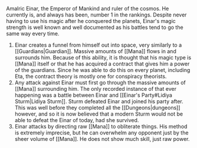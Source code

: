 Amalric Einar, the Emperor of Mankind and ruler of the cosmos. He currently is, and always has been, number 1 in the rankings. Despite never having to use his magic after he conquered the planets, Einar's magic strength is well known and well documented as his battles tend to go the same way every time.
1. Einar creates a funnel from himself out into space, very similarly to a [[Guardians|Guardian]]. Massive amounts of [[Mana]] flows in and surrounds him. Because of this ability, it is thought that his magic type is [[Mana]] itself or that he has acquired a contract that gives him a power of the guardians. Since he was able to do this on every planet, including Eta, the contract theory is mostly one for conspiracy theorists.
2. Any attack against Einar must first go through the massive amounts of [[Mana]] surrounding him. The only recorded instance of that ever happening was a battle between Einar and [[Einar's Party#Lidiya Sturm|Lidiya Sturm]]. Sturm defeated Einar and joined his party after. This was well before they completed all the [[Dungeons|dungeons]] however, and so it is now believed that a modern Sturm would not be able to defeat the Einar of today, had she survived.
3. Einar attacks by directing raw [[Mana]] to obliterate things. His method is extremely imprecise, but he can overwhelm any opponent just by the sheer volume of [[Mana]]. He does not show much skill, just raw power.
